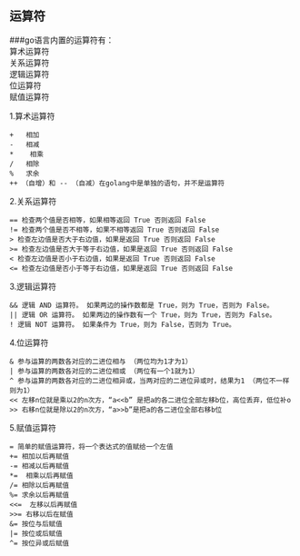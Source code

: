 **运算符**  
-
###go语言内置的运算符有：  
    算术运算符  
    关系运算符  
    逻辑运算符  
    位运算符  
    赋值运算符  

1.算术运算符  

    +   相加  
    -   相减  
    *    相乘  
    /   相除   
    %   求余  
    ++ （自增）和 -- （自减）在golang中是单独的语句，并不是运算符  

2.关系运算符  

    == 检查两个值是否相等，如果相等返回 True 否则返回 False  
    != 检查两个值是否不相等，如果不相等返回 True 否则返回 False  
    > 检查左边值是否大于右边值，如果是返回 True 否则返回 False  
    >= 检查左边值是否大于等于右边值，如果是返回 True 否则返回 False  
    < 检查左边值是否小于右边值，如果是返回 True 否则返回 False  
    <= 检查左边值是否小于等于右边值，如果是返回 True 否则返回 False  

3.逻辑运算符  

    && 逻辑 AND 运算符。 如果两边的操作数都是 True，则为 True，否则为 False。  
    || 逻辑 OR 运算符。 如果两边的操作数有一个 True，则为 True，否则为 False。  
    ! 逻辑 NOT 运算符。 如果条件为 True，则为 False，否则为 True。  

4.位运算符  

    & 参与运算的两数各对应的二进位相与 （两位均为1才为1）  
    | 参与运算的两数各对应的二进位相或 （两位有一个1就为1）  
    ^ 参与运算的两数各对应的二进位相异或，当两对应的二进位异或时，结果为1 （两位不一样则为1）
    << 左移n位就是乘以2的n次方，“a<<b” 是把a的各二进位全部左移b位，高位丢弃，低位补o  
    >> 右移n位就是除以2的n次方，“a>>b”是把a的各二进位全部右移b位  

5.赋值运算符  

    = 简单的赋值运算符，将一个表达式的值赋给一个左值  
    += 相加以后再赋值  
    -= 相减以后再赋值  
    *=  相乘以后再赋值  
    /= 相除以后再赋值  
    %= 求余以后再赋值  
    <<=  左移以后再赋值  
    >>= 右移以后在赋值  
    &= 按位与后赋值  
    |= 按位或后赋值  
    ^= 按位异或后赋值  